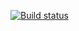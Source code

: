 [![Build status](https://ci.appveyor.com/api/projects/status/cndt0c67rs5cgy9c?svg=true)](https://ci.appveyor.com/project/Sm1le63/aqa-code-homework-2)